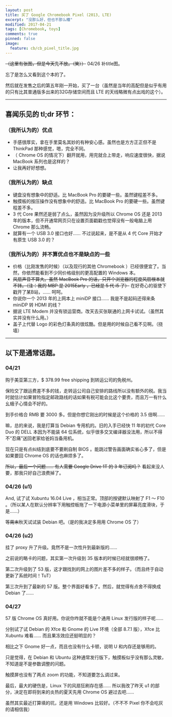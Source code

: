 ```yaml
---
layout: post
title: 买了 Google Chromebook Pixel (2013, LTE)
excerpt: "没那么好，但也不那么糟"
modified: 2017-04-21
tags: [Chromebook, toys]
comments: true
pinned: false
image:
  feature: cb/cb_pixel_title.jpg
---
```


~~（这里有张图，但是今天先不放。（笑））~~ 04/26 补title图。

忘了是怎么又看到这个本的了。

然后就在发售之后的第五年刚一开始，买了一台（虽然是当年的高配但是似乎有用的只有比其普通版多出来的32G存储空间而且 LTE 的天线略微有点出戏的这个）。

----

## 喜闻乐见的 tl;dr 环节：

### （我所认为的）优点

* 手感很厚实，拿在手里莫名其妙的有种安心感。虽然也是方方正正但不是 ThinkPad 那种感觉，嗯，完全不同。
* （ Chrome OS 的情况下）翻开就用，用完就合上带走，响应速度很快，据说 MacBook 系列也是这样的？
* 让我再好好想想。

### （我所认为的）缺点

* 键盘没有想象中的舒适。比 MacBook Pro 的要硬一些。虽然键程差不多。
* 触摸板的按压操作没有想象中的舒适。比 MacBook Pro 的要硬一些。虽然键程差不多。
* 3 代 Core 果然还是弱了点么，虽然因为没升级所以 Chrome OS 还是 2013 年的版本，但不开通常网页只在设置页面戳戳也觉得没有一般电脑上用 Chrome 那么流畅。
* 就算有一个 USB 3.0 接口也好…… 不过说起来，是不是从 4 代 Core 开始才有原生 USB 3.0 的？

### （我所认为的）并不算优点也不是缺点的一些

* 价格（比刚发售的时候）（以及现行的其他 Chromebook ）已经很便宜了。当然，你依然能看到不少同价格级别的更高配置的 Windows 本。
* ~~风扇声音不算大。虽然 MacBook Pro 的话，只开个浏览器的程度风扇根本就不转。（注：我的 MBP 是 2015Early ，已经是 5 代 i5 了）~~ 在好奇心的驱使下戳开了某B站，…… 呵呵。
* 你说你一个 2013 年的上网本上 miniDP 接口…… 我是不是起码还得来条 miniDP 转 HDMI 的线？
* 据说 LTE Modem 并没有锁运营商。改天去买张联通的上网卡试试。（虽然其实并没有什么用。）
* 盖子上代替 Logo 的彩色灯条真的很炫酷。但是用的时候自己看不见啊。（挠墙）

----

## 以下是通常话题。

### 04/21

购于美亚第三方，$ 378.99 free shipping 到转运公司的免税州。

保险交了跟运费差不多的钱，走转运公司自己安排的路线所以没有额外的税。我当时就估计如果冒险指定邮政路线的话如果有税可能会比这个要贵，而且万一有什么幺蛾子心情会不好的。

到手价格合 RMB 要 3000 多。但是你想它刚出的时候是这个价格的 3.5 倍啊……

嘛，总的来说，我是打算当 Debian 专用机的。旧的入手已经快 11 年的初代 Core Duo 的 DELL 本因为不能装 64 位系统，似乎很多交叉编译器没法用，所以不得不“忍痛”送回老家给爸妈当备用机。

现在只是有点纠结到底要不要刷自制 BIOS 。能跳过警告画面确实省心多了，但是如果要回 Chrome OS 的话也麻烦多了。

~~所以，最后一个问题…… 有人需要 Google Drive 1T 的 3 年订阅吗？~~ 看起来没人要，那我只好自己浪费掉了。

### 04/26 (u1)

And, 试了试 Xubuntu 16.04 Live ，相当正常。顶部的按键默认映射了 F1 ～ F10 。（所以某人在默认分辨率下用触控板拖了一下电源小菜单里的屏幕亮度滑块，于是……）

等~~周末~~秋天试试装 Debian 吧。（是的我决定多用用 Chrome OS 了）

### 04/26 (u2)

挂了 proxy 升了升级。竟然不是一次性升到最新版的……

之前说的略卡的问题，其实第一次升级到 35 版本的时候已经就很顺畅了。

第二次升级到了 53 版，这才跟找到的网上的图片差不多的样子。（而且终于自动更新了系统时间！TuT）

第三次升到了最新的 57 版。整个界面好看多了。然后，就觉得有点舍不得换成 Debian 了……

### 04/27

57 版 Chrome OS 真好用。你说你咋就不能是个通用 Linux 发行版的样子呢……

分别试了试 Debian 的 Xfce 和 Gnome 的 Live 环境（全部 8.7.1 版），Xfce 比 Xubuntu 难看…… 而且果冻效应还挺明显的？

相比之下 Gnome 好一点，而且也没有什么卡顿，说明 U 和内存还是够用的。

只是觉得，在 Debian 和 Ubuntu 这种通常发行版下，触摸板似乎没有那么灵敏，不知道是不是参数调整的问题。

触摸屏也没有了两点 zoom 的功能，不知道要怎么调过来。

最后，最大的硬伤是，Linux 下的风扇狂刷存在感…… 所以我改了昨天 u1 的部分，决定在即将到来的炎热的夏天先用 Chrome OS 避过去吧……

虽然其实最近打算填的坑，还是用 Windows 比较好。（不不不 Pixel 你不会吃灰的请相信我）